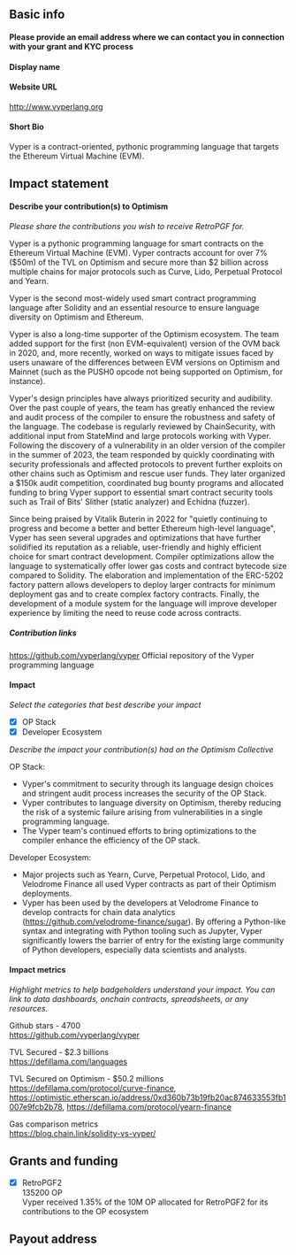 ## Basic info

#### Please provide an email address where we can contact you in connection with your grant and KYC process

#### Display name

#### Website URL 

http://www.vyperlang.org

#### Short Bio

Vyper is a contract-oriented, pythonic programming language that targets the Ethereum Virtual Machine (EVM).

## Impact statement

#### Describe your contribution(s) to Optimism 
_Please share the contributions you wish to receive RetroPGF for._

Vyper is a pythonic programming language for smart contracts on the Ethereum Virtual Machine (EVM).
Vyper contracts account for over 7% ($50m) of the TVL on Optimism and secure more than $2 billion across multiple chains for major protocols such as Curve, Lido, Perpetual Protocol and Yearn.

Vyper is the second most-widely used smart contract programming language after Solidity and an essential resource to ensure language diversity on Optimism and Ethereum.

Vyper is also a long-time supporter of the Optimism ecosystem. 
The team added support for the first (non EVM-equivalent) version of the OVM back in 2020, and, more recently, worked on ways to mitigate issues faced by users unaware of the differences between EVM versions on Optimism and Mainnet (such as the PUSH0 opcode not being supported on Optimism, for instance).

Vyper's design principles have always prioritized security and audibility. Over the past couple of years, the team has greatly enhanced the review and audit process of the compiler to ensure the robustness and safety of the language.
The codebase is regularly reviewed by ChainSecurity, with additional input from StateMind and large protocols working with Vyper.
Following the discovery of a vulnerability in an older version of the compiler in the summer of 2023, the team responded by quickly coordinating with security professionals and affected protocols to prevent further exploits on other chains such as Optimism and rescue user funds. 
They later organized a $150k audit competition, coordinated bug bounty programs and allocated funding to bring Vyper support to essential smart contract security tools such as Trail of Bits' Slither (static analyzer) and Echidna (fuzzer).

Since being praised by Vitalik Buterin in 2022 for "quietly continuing to progress and become a better and better Ethereum high-level language", Vyper has seen several upgrades and optimizations that have further solidified its reputation as a reliable, user-friendly and highly efficient choice for smart contract development.
Compiler optimizations allow the language to systematically offer lower gas costs and contract bytecode size compared to Solidity. 
The elaboration and implementation of the ERC-5202 factory pattern allows developers to deploy larger contracts for minimum deployment gas and to create complex factory contracts.
Finally, the development of a module system for the language will improve developer experience by limiting the need to reuse code across contracts.

##### Contribution links

https://github.com/vyperlang/vyper
Official repository of the Vyper programming language

#### Impact

_Select the categories that best describe your impact_
- [x] OP Stack 
- [x] Developer Ecosystem

_Describe the impact your contribution(s) had on the Optimism Collective_

OP Stack:
- Vyper's commitment to security through its language design choices and stringent audit process increases the security of the OP Stack.
- Vyper contributes to language diversity on Optimism, thereby reducing the risk of a systemic failure arising from vulnerabilities in a single programming language.
- The Vyper team's continued efforts to bring optimizations to the compiler enhance the efficiency of the OP stack.

Developer Ecosystem:
- Major projects such as Yearn, Curve, Perpetual Protocol, Lido, and Velodrome Finance all used Vyper contracts as part of their Optimism deployments.
- Vyper has been used by the developers at Velodrome Finance to develop contracts for chain data analytics (https://github.com/velodrome-finance/sugar). By offering a Python-like syntax and integrating with Python tooling such as Jupyter, Vyper significantly lowers the barrier of entry for the existing large community of Python developers, especially data scientists and analysts.


#### Impact metrics
_Highlight metrics to help badgeholders understand your impact. You can link to data dashboards, onchain contracts, spreadsheets, or any resources._

Github stars - 4700<br>
https://github.com/vyperlang/vyper

TVL Secured - $2.3 billions<br>
https://defillama.com/languages

TVL Secured on Optimism - $50.2 millions<br>
https://defillama.com/protocol/curve-finance, https://optimistic.etherscan.io/address/0xd360b73b19fb20ac874633553fb1007e9fcb2b78, https://defillama.com/protocol/yearn-finance

Gas comparison metrics<br>
https://blog.chain.link/solidity-vs-vyper/


## Grants and funding

- [x] RetroPGF2 <br>
135200 OP <br>
Vyper received 1.35% of the 10M OP allocated for RetroPGF2 for its contributions to the OP ecosystem

## Payout address


